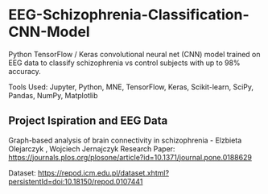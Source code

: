 # EEG-Schizophrenia-Classification-CNN-Model
Python TensorFlow / Keras convolutional neural net (CNN) model trained on EEG data to classify schizophrenia vs control subjects with up to 98% accuracy.

Tools Used: Jupyter, Python, MNE, TensorFlow, Keras, Scikit-learn, SciPy, Pandas, NumPy, Matplotlib

## Project Ispiration and EEG Data
Graph-based analysis of brain connectivity in schizophrenia - Elzbieta Olejarczyk , Wojciech Jernajczyk Research Paper: https://journals.plos.org/plosone/article?id=10.1371/journal.pone.0188629 

Dataset: https://repod.icm.edu.pl/dataset.xhtml?persistentId=doi:10.18150/repod.0107441

